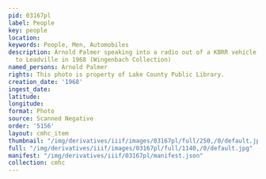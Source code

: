 ```yaml
---
pid: 03167pl
label: People
key: people
location: 
keywords: People, Men, Automobiles
description: Arnold Palmer speaking into a radio out of a KBRR vehicle on his visit
  to Leadville in 1968 (Wingenbach Collection)
named_persons: Arnold Palmer
rights: This photo is property of Lake County Public Library.
creation_date: '1968'
ingest_date: 
latitude: 
longitude: 
format: Photo
source: Scanned Negative
order: '5156'
layout: cmhc_item
thumbnail: "/img/derivatives/iiif/images/03167pl/full/250,/0/default.jpg"
full: "/img/derivatives/iiif/images/03167pl/full/1140,/0/default.jpg"
manifest: "/img/derivatives/iiif/03167pl/manifest.json"
collection: cmhc
---
```

